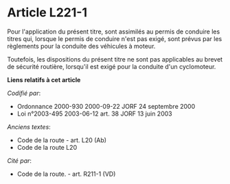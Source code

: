 # Article L221-1

Pour l'application du présent titre, sont assimilés au permis de conduire les titres qui, lorsque le permis de conduire n'est
pas exigé, sont prévus par les règlements pour la conduite des véhicules à moteur.

Toutefois, les dispositions du présent titre ne sont pas applicables au brevet de sécurité routière, lorsqu'il est exigé pour
la conduite d'un cyclomoteur.

**Liens relatifs à cet article**

_Codifié par_:

  - Ordonnance 2000-930 2000-09-22 JORF 24 septembre 2000
  - Loi n°2003-495 2003-06-12 art. 38 JORF 13 juin 2003

_Anciens textes_:

  - Code de la route - art. L20 (Ab)
  - Code de la route L20

_Cité par_:

  - Code de la route. - art. R211-1 (VD)

